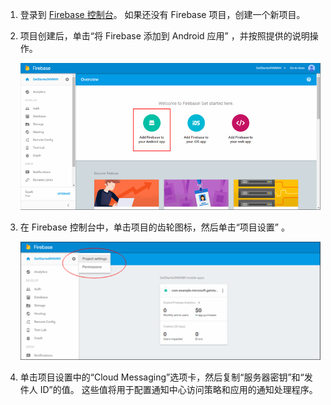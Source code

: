 

1. 登录到 [Firebase 控制台](https://firebase.google.com/console/)。 如果还没有 Firebase 项目，创建一个新项目。
2. 项目创建后，单击“将 Firebase 添加到 Android 应用”  ，并按照提供的说明操作。
   
    ![](./media/notification-hubs-enable-firebase-cloud-messaging/notification-hubs-add-firebase-to-android-app.png)
3. 在 Firebase 控制台中，单击项目的齿轮图标，然后单击“项目设置” 。
   
    ![](./media/notification-hubs-enable-firebase-cloud-messaging/notification-hubs-firebase-console-project-settings.png)
4. 单击项目设置中的“Cloud Messaging”选项卡，然后复制“服务器密钥”和“发件人 ID”的值。  这些值将用于配置通知中心访问策略和应用的通知处理程序。



<!--HONumber=Nov16_HO2-->


